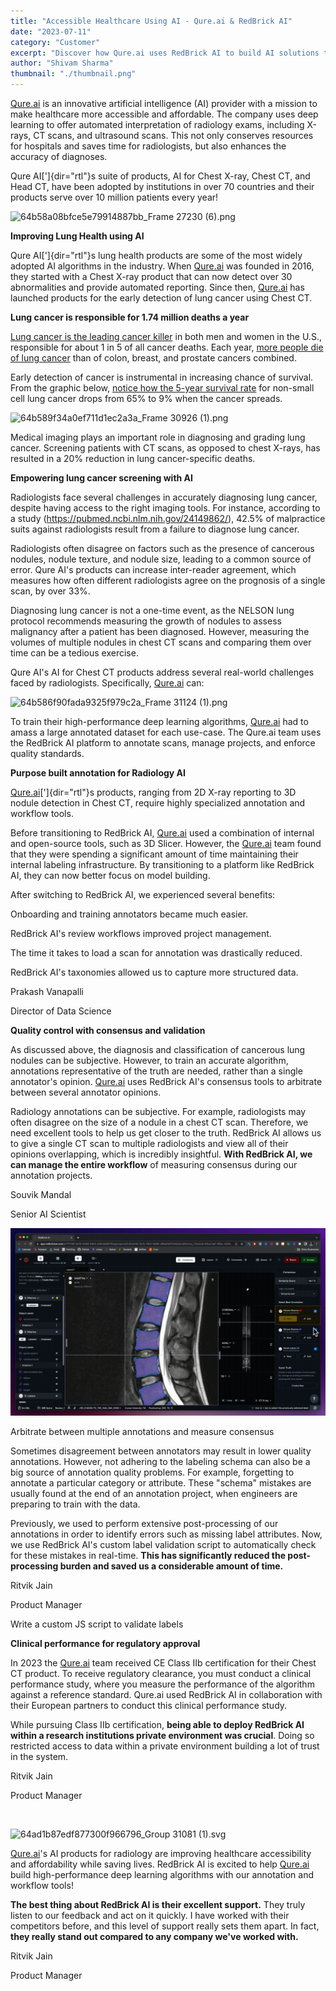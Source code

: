 ```yaml
---
title: "Accessible Healthcare Using AI - Qure.ai & RedBrick AI"
date: "2023-07-11"
category: "Customer"
excerpt: "Discover how Qure.ai uses RedBrick AI to build AI solutions that make healthcare more accessible and affordable. Learn how their team leverages our platform to develop CE-certified products for automated interpretation of radiology exams, serving over 10 million patients annually across 70 countries."
author: "Shivam Sharma"
thumbnail: "./thumbnail.png"
---
```


[Qure.ai](http://qure.ai/) is an innovative artificial intelligence (AI)
provider with a mission to make healthcare more accessible and
affordable. The company uses deep learning to offer automated
interpretation of radiology exams, including X-rays, CT scans, and
ultrasound scans. This not only conserves resources for hospitals and
saves time for radiologists, but also enhances the accuracy of
diagnoses.

Qure AI[']{dir="rtl"}s suite of products, AI for Chest X-ray, Chest CT,
and Head CT, have been adopted by institutions in over 70 countries and
their products serve over 10 million patients every year!

![64b58a08bfce5e79914887bb_Frame 27230
(6).png](./image1.png)

**Improving Lung Health using AI**

Qure AI[']{dir="rtl"}s lung health products are some of the most widely
adopted AI algorithms in the industry. When [Qure.ai](http://qure.ai/)
was founded in 2016, they started with a Chest X-ray product that can
now detect over 30 abnormalities and provide automated reporting. Since
then, [Qure.ai](http://qure.ai/) has launched products for the early
detection of lung cancer using Chest CT.

**Lung cancer is responsible for 1.74 million deaths a year**

[Lung cancer is the leading cancer
killer](https://www.lung.org/lung-health-diseases/lung-disease-lookup/lung-cancer/resource-library/lung-cancer-fact-sheet)
in both men and women in the U.S., responsible for about 1 in 5 of all
cancer deaths. Each year, [more people die of lung
cancer](https://www.chestnet.org/newsroom/chest-news/2020/07/world-lung-cancer-day-2020-fact-sheet)
than of colon, breast, and prostate cancers combined.

Early detection of cancer is instrumental in increasing chance of
survival. From the graphic below, [notice how the 5-year survival
rate](https://www.cancer.org/cancer/types/lung-cancer/detection-diagnosis-staging/survival-rates.html)
for non-small cell lung cancer drops from 65% to 9% when the cancer
spreads.

![64b589f34a0ef711d1ec2a3a_Frame 30926
(1).png](./image2.png)

Medical imaging plays an important role in diagnosing and grading lung
cancer. Screening patients with CT scans, as opposed to chest X-rays,
has resulted in a 20% reduction in lung cancer-specific deaths.

**Empowering lung cancer screening with AI**

Radiologists face several challenges in accurately diagnosing lung
cancer, despite having access to the right imaging tools. For instance,
according to a study (<https://pubmed.ncbi.nlm.nih.gov/24149862/>),
42.5% of malpractice suits against radiologists result from a failure to
diagnose lung cancer.

Radiologists often disagree on factors such as the presence of cancerous
nodules, nodule texture, and nodule size, leading to a common source of
error. Qure AI's products can increase inter-reader agreement, which
measures how often different radiologists agree on the prognosis of a
single scan, by over 33%.

Diagnosing lung cancer is not a one-time event, as the NELSON lung
protocol recommends measuring the growth of nodules to assess malignancy
after a patient has been diagnosed. However, measuring the volumes of
multiple nodules in chest CT scans and comparing them over time can be a
tedious exercise.

Qure AI's AI for Chest CT products address several real-world
challenges faced by radiologists. Specifically,
[Qure.ai](http://qure.ai/) can:

![64b586f90fada9325f979c2a_Frame 31124
(1).png](./image3.png)

To train their high-performance deep learning algorithms,
[Qure.ai](http://qure.ai/) had to amass a large annotated dataset for
each use-case. The Qure.ai team uses the RedBrick AI platform to
annotate scans, manage projects, and enforce quality standards.

**Purpose built annotation for Radiology AI**

[Qure.ai](http://qure.ai/)[']{dir="rtl"}s products, ranging from 2D
X-ray reporting to 3D nodule detection in Chest CT, require highly
specialized annotation and workflow tools.

Before transitioning to RedBrick AI, [Qure.ai](http://qure.ai/) used a
combination of internal and open-source tools, such as 3D Slicer.
However, the [Qure.ai](http://qure.ai/) team found that they were
spending a significant amount of time maintaining their internal
labeling infrastructure. By transitioning to a platform like RedBrick
AI, they can now better focus on model building.

After switching to RedBrick AI, we experienced several benefits:

Onboarding and training annotators became much easier.

RedBrick AI's review workflows improved project management.

The time it takes to load a scan for annotation was drastically reduced.

RedBrick AI's taxonomies allowed us to capture more structured data.

Prakash Vanapalli

Director of Data Science

**Quality control with consensus and validation**

As discussed above, the diagnosis and classification of cancerous lung
nodules can be subjective. However, to train an accurate algorithm,
annotations representative of the truth are needed, rather than a single
annotator's opinion. [Qure.ai](http://qure.ai/) uses RedBrick AI's
consensus tools to arbitrate between several annotator opinions.

Radiology annotations can be subjective. For example, radiologists may
often disagree on the size of a nodule in a chest CT scan. Therefore, we
need excellent tools to help us get closer to the truth. RedBrick AI
allows us to give a single CT scan to multiple radiologists and view all
of their opinions overlapping, which is incredibly insightful. **With
RedBrick AI, we can manage the entire workflow** of measuring consensus
during our annotation projects.

Souvik Mandal

Senior AI Scientist

![Attachment.png](./consensus.gif)

Arbitrate between multiple annotations and measure consensus

Sometimes disagreement between annotators may result in lower quality
annotations. However, not adhering to the labeling schema can also be a
big source of annotation quality problems. For example, forgetting to
annotate a particular category or attribute. These "schema" mistakes
are usually found at the end of an annotation project, when engineers
are preparing to train with the data.

Previously, we used to perform extensive post-processing of our
annotations in order to identify errors such as missing label
attributes. Now, we use RedBrick AI's custom label validation script to
automatically check for these mistakes in real-time. **This has
significantly reduced the post-processing burden and saved us a
considerable amount of time.**

Ritvik Jain

Product Manager

Write a custom JS script to validate labels

**Clinical performance for regulatory approval**

In 2023 the [Qure.ai](http://qure.ai/) team received CE Class IIb
certification for their Chest CT product. To receive regulatory
clearance, you must conduct a clinical performance study, where you
measure the performance of the algorithm against a reference standard.
Qure.ai used RedBrick AI in collaboration with their European partners
to conduct this clinical performance study.

While pursuing Class IIb certification, **being able to deploy RedBrick
AI within a research institutions private environment was crucial**.
Doing so restricted access to data within a private environment building
a lot of trust in the system.

Ritvik Jain

Product Manager

‍

![64ad1b87edf877300f966796_Group 31081
(1).svg](./image5.png)

[Qure.ai](http://qure.ai/)'s AI products for radiology are improving
healthcare accessibility and affordability while saving lives. RedBrick
AI is excited to help [Qure.ai](http://qure.ai/) build high-performance
deep learning algorithms with our annotation and workflow tools!

**The best thing about RedBrick AI is their excellent support.** They
truly listen to our feedback and act on it quickly. I have worked with
their competitors before, and this level of support really sets them
apart. In fact, **they really stand out compared to any company we've
worked with.**

Ritvik Jain

Product Manager
